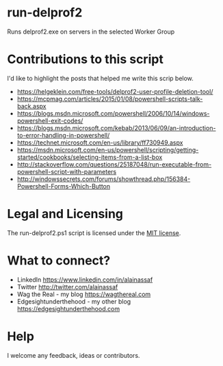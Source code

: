 # run-delprof2
Runs delprof2.exe on servers in the selected Worker Group
# Contributions to this script
I'd like to highlight the posts that helped me write this scrip below.
* https://helgeklein.com/free-tools/delprof2-user-profile-deletion-tool/
* https://mcpmag.com/articles/2015/01/08/powershell-scripts-talk-back.aspx
* https://blogs.msdn.microsoft.com/powershell/2006/10/14/windows-powershell-exit-codes/
* https://blogs.msdn.microsoft.com/kebab/2013/06/09/an-introduction-to-error-handling-in-powershell/
* https://technet.microsoft.com/en-us/library/ff730949.aspx
* https://msdn.microsoft.com/en-us/powershell/scripting/getting-started/cookbooks/selecting-items-from-a-list-box
* http://stackoverflow.com/questions/25187048/run-executable-from-powershell-script-with-parameters
* http://windowssecrets.com/forums/showthread.php/156384-Powershell-Forms-Which-Button

# Legal and Licensing
The run-delprof2.ps1 script is licensed under the [MIT license][].

[MIT license]: LICENSE

# What to connect?
* LinkedIn https://www.linkedin.com/in/alainassaf
* Twitter http://twitter.com/alainassaf
* Wag the Real - my blog https://wagthereal.com
* Edgesightunderthehood - my other blog https://edgesightunderthehood.com

# Help
I welcome any feedback, ideas or contributors.
